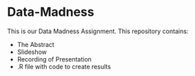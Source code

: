 # Data-Madness
This is our Data Madness Assignment. This repository contains:

* The Abstract
* Slideshow
* Recording of Presentation
* .R file with code to create results

